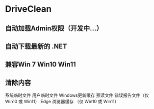 # DriveClean

## 自动加载Admin权限（开发中...）

## 自动下载最新的 .NET

## 兼容Win 7  Win10 Win11

## 清除内容
  系统临时文件
  用户临时文件
  Windows更新缓存
  预读文件
  错误报告文件（仅 Win10 或 Win11）
  Edge 浏览器缓存 （仅 Win10 或 Win11）
